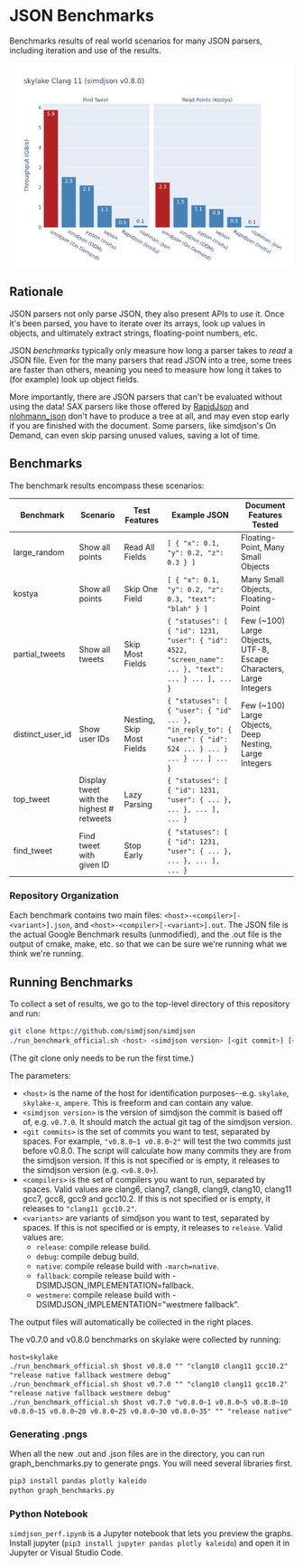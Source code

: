 # JSON Benchmarks

Benchmarks results of real world scenarios for many JSON parsers, including iteration and use of the results.

![Latest Benchark](v0.8.0/skylake-clang11.png)

## Rationale

JSON parsers not only parse JSON, they also present APIs to *use* it. Once it's been parsed, you have to iterate over its arrays, look up values in objects, and ultimately extract strings, floating-point numbers, etc.

JSON *benchmarks* typically only measure how long a parser takes to *read* a JSON file. Even for the many parsers that read JSON into a tree, some trees are faster than others, meaning you need to measure how long it takes to (for example) look up object fields.

More importantly, there are JSON parsers that can't be evaluated without using the data! SAX parsers like those offered by [RapidJson](https://rapidjson.org/md_doc_sax.html) and [nlohmann_json](https://github.com/nlohmann/json#sax-interface) don't have to produce a tree at all, and may even stop early if you are finished with the document. Some parsers, like simdjson's On Demand, can even skip parsing unused values, saving a lot of time.

## Benchmarks

The benchmark results encompass these scenarios:

| Benchmark | Scenario | Test Features | Example JSON | Document Features Tested |
|---|---|---|---|---|
| large_random     | Show all points | Read All Fields | `[ { "x": 0.1, "y": 0.2, "z": 0.3 } ]` | Floating-Point, Many Small Objects |
| kostya           | Show all points | Skip One Field  | `[ { "x": 0.1, "y": 0.2, "z": 0.3, "text": "blah" } ]`| Many Small Objects, Floating-Point |
| partial_tweets   | Show all tweets | Skip Most Fields | `{ "statuses": [ { "id": 1231, "user": { "id": 4522, "screen_name": ... }, "text": ... } ... ], ... }` | Few (~100) Large Objects, UTF-8, Escape Characters, Large Integers |
| distinct_user_id | Show user IDs | Nesting, Skip Most Fields | `{ "statuses": [ { "user": { "id" ... }, "in_reply_to": { "user": { "id": 524 ... } ... } ... } ... ] ... }` | Few (~100) Large Objects, Deep Nesting, Large Integers |
| top_tweet | Display tweet with the highest # retweets | Lazy Parsing | `{ "statuses": [ { "id": 1231, "user": { ... }, ... }, ... ], ... }` |
| find_tweet | Find tweet with given ID | Stop Early | `{ "statuses": [ { "id": 1231, "user": { ... }, ... }, ... ], ... }` |

### Repository Organization

Each benchmark contains two main files: `<host>-<compiler>[-<variant>].json`, and `<host>-<compiler>[-<variant>].out`. The JSON file is the actual Google Benchmark results (unmodified), and the .out file is the output of cmake, make, etc. so that we can be sure we're running what we think we're running.

## Running Benchmarks

To collect a set of results, we go to the top-level directory of this repository and run:

```bash
git clone https://github.com/simdjson/simdjson
./run_benchmark_official.sh <host> <simdjson version> [<git commit>] [<compilers>] [<variants>]
```

(The git clone only needs to be run the first time.)

The parameters:

* `<host>` is the name of the host for identification purposes--e.g. `skylake`, `skylake-x`, `ampere`. This is freeform and can contain any value.
* `<simdjson version>` is the version of simdjson the commit is based off of, e.g. `v0.7.0`. It should match the actual git tag of the simdjson version.
* `<git commits>` is the set of commits you want to test, separated by spaces. For example, `"v0.8.0~1 v0.8.0~2"` will test the two commits just before v0.8.0. The script will calculate how many commits they are from the simdjson version. If this is not specified or is empty, it releases to the simdjson version (e.g. `<v0.8.0>`).
* `<compilers>` is the set of compilers you want to run, separated by spaces. Valid values are clang6, clang7, clang8, clang9, clang10, clang11 gcc7, gcc8, gcc9 and gcc10.2. If this is not specified or is empty, it releases to `"clang11 gcc10.2"`.
* `<variants>` are variants of simdjson you want to test, separated by spaces. If this is not specified or is empty, it releases to `release`. Valid values are:
  - `release`: compile release build.
  - `debug`: compile debug build.
  - `native`: compile release build with `-march=native`.
  - `fallback`: compile release build with -DSIMDJSON_IMPLEMENTATION=fallback.
  - `westmere`: compile release build with -DSIMDJSON_IMPLEMENTATION="westmere fallback".

The output files will automatically be collected in the right places.

The v0.7.0 and v0.8.0 benchmarks on skylake were collected by running:

```
host=skylake
./run_benchmark_official.sh $host v0.8.0 "" "clang10 clang11 gcc10.2" "release native fallback westmere debug"
./run_benchmark_official.sh $host v0.7.0 "" "clang10 clang11 gcc10.2" "release native fallback westmere debug"
./run_benchmark_official.sh $host v0.7.0 "v0.8.0~1 v0.8.0~5 v0.8.0~10 v0.8.0~15 v0.8.0~20 v0.8.0~25 v0.8.0~30 v0.8.0~35" "" "release native"
```

### Generating .pngs

When all the new .out and .json files are in the directory, you can run graph_benchmarks.py to generate pngs. You will need several libraries first.

```bash
pip3 install pandas plotly kaleido
python graph_benchmarks.py
```

### Python Notebook

`simdjson_perf.ipynb` is a Jupyter notebook that lets you preview the graphs. Install jupyter (`pip3 install jupyter pandas plotly kaleido`) and open it in Jupyter or Visual Studio Code.
